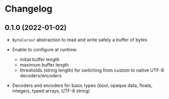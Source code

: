 # Changelog

## 0.1.0 (2022-01-02)

* `ByteCursor` abstraction to read and write safely a buffer of bytes

* Enable to configure at runtime:
    - initial buffer length
    - maximum buffer length
    - thresholds (string length) for switching from custom to native UTF-8 decoders/encoders

* Decoders and encoders for basic types (bool, opaque data, floats, integers, typed arrays, UTF-8 string)
